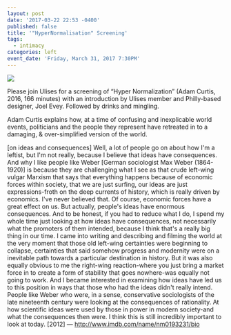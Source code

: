```yaml
---
layout: post
date: '2017-03-22 22:53 -0400'
published: false
title: '"HyperNormalisation" Screening'
tags:
  - intimacy
categories: left
event_date: 'Friday, March 31, 2017 7:30PM'
---
```

![]({{site.baseurl}}/assets/img/TITLE%20CARD%20BW.png)


Please join Ulises for a screening of “Hyper Normalization” (Adam Curtis, 2016, 166 minutes) with an introduction by Ulises member and Philly-based designer, Joel Evey. Followed by drinks and mingling.

Adam Curtis explains how, at a time of confusing and inexplicable world events, politicians and the people they represent have retreated in to a damaging, & over-simplified version of the world. 

[on ideas and consequences] Well, a lot of people go on about how I'm a leftist, but I'm not really, because I believe that ideas have consequences. And why I like people like Weber [German sociologist Max Weber (1864-1920)] is because they are challenging what I see as that crude left-wing vulgar Marxism that says that everything happens because of economic forces within society, that we are just surfing, our ideas are just expressions-froth on the deep currents of history, which is really driven by economics. I've never believed that. Of course, economic forces have a great effect on us. But actually, people's ideas have enormous consequences. And to be honest, if you had to reduce what I do, I spend my whole time just looking at how ideas have consequences, not necessarily what the promoters of them intended, because I think that's a really big thing in our time. I came into writing and describing and filming the world at the very moment that those old left-wing certainties were beginning to collapse, certainties that said somehow progress and modernity were on a inevitable path towards a particular destination in history. But it was also equally obvious to me the right-wing reaction-where you just bring a market force in to create a form of stability that goes nowhere-was equally not going to work. And I became interested in examining how ideas have led us to this position in ways that those who had the ideas didn't really intend. People like Weber who were, in a sense, conservative sociologists of the late nineteenth century were looking at the consequences of rationality. At how scientific ideas were used by those in power in modern society-and what the consequences then were. I think this is still incredibly important to look at today. [2012] 
— http://www.imdb.com/name/nm0193231/bio